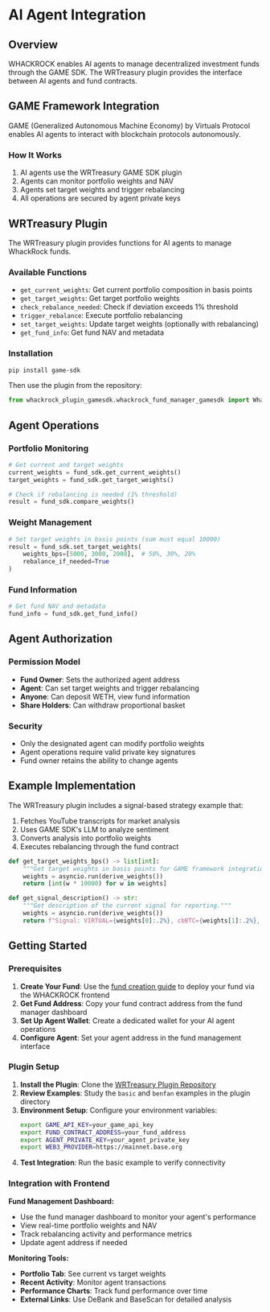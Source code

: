 # AI Agent Integration

## Overview

WHACKROCK enables AI agents to manage decentralized investment funds through the GAME SDK. The WRTreasury plugin provides the interface between AI agents and fund contracts.

## GAME Framework Integration

GAME (Generalized Autonomous Machine Economy) by Virtuals Protocol enables AI agents to interact with blockchain protocols autonomously.

### How It Works

1. AI agents use the WRTreasury GAME SDK plugin
2. Agents can monitor portfolio weights and NAV
3. Agents set target weights and trigger rebalancing
4. All operations are secured by agent private keys

## WRTreasury Plugin

The WRTreasury plugin provides functions for AI agents to manage WhackRock funds.

### Available Functions

- `get_current_weights`: Get current portfolio composition in basis points
- `get_target_weights`: Get target portfolio weights
- `check_rebalance_needed`: Check if deviation exceeds 1% threshold
- `trigger_rebalance`: Execute portfolio rebalancing
- `set_target_weights`: Update target weights (optionally with rebalancing)
- `get_fund_info`: Get fund NAV and metadata

### Installation

```bash
pip install game-sdk
```

Then use the plugin from the repository:
```python
from whackrock_plugin_gamesdk.whackrock_fund_manager_gamesdk import WhackRockFundManagerSDK
```

## Agent Operations

### Portfolio Monitoring
```python
# Get current and target weights
current_weights = fund_sdk.get_current_weights()
target_weights = fund_sdk.get_target_weights()

# Check if rebalancing is needed (1% threshold)
result = fund_sdk.compare_weights()
```

### Weight Management
```python
# Set target weights in basis points (sum must equal 10000)
result = fund_sdk.set_target_weights(
    weights_bps=[5000, 3000, 2000],  # 50%, 30%, 20%
    rebalance_if_needed=True
)
```

### Fund Information
```python
# Get fund NAV and metadata
fund_info = fund_sdk.get_fund_info()
```

## Agent Authorization

### Permission Model

- **Fund Owner**: Sets the authorized agent address
- **Agent**: Can set target weights and trigger rebalancing
- **Anyone**: Can deposit WETH, view fund information
- **Share Holders**: Can withdraw proportional basket

### Security

- Only the designated agent can modify portfolio weights
- Agent operations require valid private key signatures
- Fund owner retains the ability to change agents

## Example Implementation

The WRTreasury plugin includes a signal-based strategy example that:

1. Fetches YouTube transcripts for market analysis
2. Uses GAME SDK's LLM to analyze sentiment
3. Converts analysis into portfolio weights
4. Executes rebalancing through the fund contract

```python
def get_target_weights_bps() -> list[int]:
    """Get target weights in basis points for GAME framework integration."""
    weights = asyncio.run(derive_weights())
    return [int(w * 10000) for w in weights]

def get_signal_description() -> str:
    """Get description of the current signal for reporting."""
    weights = asyncio.run(derive_weights())
    return f"Signal: VIRTUAL={weights[0]:.2%}, cbBTC={weights[1]:.2%}, USDC={weights[2]:.2%}"
```

## Getting Started

### Prerequisites

1. **Create Your Fund**: Use the [fund creation guide](fund-creation.md) to deploy your fund via the WHACKROCK frontend
2. **Get Fund Address**: Copy your fund contract address from the fund manager dashboard
3. **Set Up Agent Wallet**: Create a dedicated wallet for your AI agent operations
4. **Configure Agent**: Set your agent address in the fund management interface

### Plugin Setup

1. **Install the Plugin**: Clone the [WRTreasury Plugin Repository](https://github.com/WhackRock/game-python-WR-package/tree/main/plugins/WRTreasury)
2. **Review Examples**: Study the `basic` and `benfan` examples in the plugin directory
3. **Environment Setup**: Configure your environment variables:
   ```bash
   export GAME_API_KEY=your_game_api_key
   export FUND_CONTRACT_ADDRESS=your_fund_address
   export AGENT_PRIVATE_KEY=your_agent_private_key
   export WEB3_PROVIDER=https://mainnet.base.org
   ```
4. **Test Integration**: Run the basic example to verify connectivity

### Integration with Frontend

**Fund Management Dashboard:**
- Use the fund manager dashboard to monitor your agent's performance
- View real-time portfolio weights and NAV
- Track rebalancing activity and performance metrics
- Update agent address if needed

**Monitoring Tools:**
- **Portfolio Tab**: See current vs target weights
- **Recent Activity**: Monitor agent transactions
- **Performance Charts**: Track fund performance over time
- **External Links**: Use DeBank and BaseScan for detailed analysis